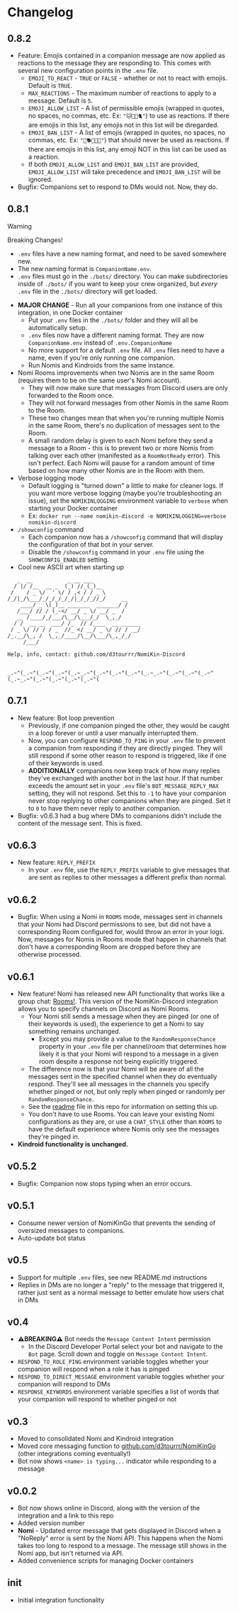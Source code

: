 # Changelog

## 0.8.2

* Feature: Emojis contained in a companion message are now applied as reactions to the message they are responding to. This comes with several new configuration points in the `.env` file.
  * `EMOJI_TO_REACT` - `TRUE` or `FALSE` - whether or not to react with emojis. Default is `TRUE`.
  * `MAX_REACTIONS` - The maximum number of reactions to apply to a message. Default is `5`.
  * `EMOJI_ALLOW_LIST` - A list of permissible emojis (wrapped in quotes, no spaces, no commas, etc. Ex: `"🐱🦁🐯🐈"`) to use as reactions. If there are emojis in this list, any emojis not in this list will be diregarded.
  * `EMOJI_BAN_LIST` - A list of emojis (wrapped in quotes, no spaces, no commas, etc. Ex: `"🐶🐕🦮🐕‍🦺"`) that should never be used as reactions. If there are emojis in this list, any emoji NOT in this list can be used as a reaction.
  * If both `EMOJI_ALLOW_LIST` and `EMOJI_BAN_LIST` are provided, `EMOJI_ALLOW_LIST` will take precedence and `EMOJI_BAN_LIST` will be ignored.
* Bugfix: Companions set to respond to DMs would not. Now, they do.

## 0.8.1

> [!WARNING]
> Breaking Changes!
> 
> * `.env` files have a new naming format, and need to be saved somewhere new.
> * The new naming format is `CompanionName.env`.
> * `.env` files must go in the `./bots/` directory. You can make subdirectories inside of `./bots/` if you want to keep your crew organized, but *every* `.env` file in the `./bots/` directory will get loaded.

* **MAJOR CHANGE** - Run all your companions from one instance of this integration, in one Docker container
  * Put your `.env` files in the `./bots/` folder and they will all be automatically setup.
  * `.env` files now have a different naming format. They are now `CompanionName.env` instead of `.env.CompanionName`
  * No more support for a default `.env` file. All `.env` files need to have a name, even if you're only running one companion.
  * Run Nomis and Kindroids from the same instance.
* Nomi Rooms improvements when two Nomis are in the same Room (requires them to be on the same user's Nomi account).
  * They will now make sure that messages from Discord users are only forwarded to the Room once.
  * They will not forward messages from other Nomis in the same Room to the Room.
  * These two changes mean that when you're running multiple Nomis in the same Room, there's no duplication of messages sent to the Room.
  * A small random delay is given to each Nomi before they send a message to a Room - this is to prevent two or more Nomis from talking over each other (manifested as a `RoomNotReady` error). This isn't perfect. Each Nomi will pause for a random amount of time based on how many other Nomis are in the Room with them.
* Verbose logging mode
  * Default logging is "turned down" a little to make for cleaner logs. If you want more verbose logging (maybe you're troubleshooting an issue), set the `NOMIKINLOGGING` environment variable to `verbose` when starting your Docker container
  * Ex: `docker run --name nomikin-discord -e NOMIKINLOGGING=verbose nomikin-discord`
* `/showconfig` command
  * Each companion now has a `/showconfig` command that will display the configuration of that bot in your server.
  * Disable the `/showconfig` command in your `.env` file using the `SHOWCONFIG_ENABLED` setting.
* Cool new ASCII art when starting up

```
   _  __           _ __ ___
  / |/ /__  __ _  (_) //_(_)__
 /    / _ \/  ' \/ / ,< / / _ \
/_/|_/\___/_/_/_/_/_/|_/_/_//_/     __
    ____/ _ \(_)__ _______  _______/ /
   /___/ // / (_-</ __/ _ \/ __/ _  /
   __ /____/_/___/\__/\___/_/  \_,_/
  / /  __ __  ___/ /_  // /____  __ ______
 / _ \/ // / / _  //_ </ __/ _ \/ // / __/
/_.__/\_, /  \_,_/____/\__/\___/\_,_/_/
     /___/

Help, info, contact: github.com/d3tourrr/NomiKin-Discord


_.~"(_.~"(_.~"(_.~"(_.~_.~"(_.~"(_.~"(_.~"(_.~_.~"(_.~"(_.~"(_.~"(_.~_.~"(_.~"(_.~"(_.~"(_.~"(
```

## 0.7.1

* New feature: Bot loop prevention
  * Previously, if one companion pinged the other, they would be caught in a loop forever or until a user manually interrupted them.
  * Now, you can configure `RESPOND_TO_PING` in your `.env` file to prevent a companion from responding if they are directly pinged. They will still respond if some other reason to respond is triggered, like if one of their keywords is used.
  * **ADDITIONALLY** companions now keep track of how many replies they've exchanged with another bot in the last hour. If that number exceeds the amount set in your `.env` file's `BOT_MESSAGE_REPLY_MAX` setting, they will not respond. Set this to `-1` to have your companion never stop replying to other companions when they are pinged. Set it to `0` to have them never reply to another companion.
* Bugfix: v0.6.3 had a bug where DMs to companions didn't include the content of the message sent. This is fixed.

## v0.6.3

* New feature: `REPLY_PREFIX`
  * In your `.env` file, use the `REPLY_PREFIX` variable to give messages that are sent as replies to other messages a different prefix than normal.

## v0.6.2

* Bugfix: When using a Nomi in `ROOMS` mode, messages sent in channels that your Nomi had Discord permissions to see, but did not have a corresponding Room configured for, would throw an error in your logs. Now, messages for Nomis in Rooms mode that happen in channels that don't have a corresponding Room are dropped before they are otherwise processed.

## v0.6.1

* New feature! Nomi has released new API functionality that works like a group chat: [Rooms!](https://api.nomi.ai/docs/). This version of the NomiKin-Discord integration allows you to specify channels on Discord as Nomi Rooms.
  * Your Nomi still sends a message when they are pinged (or one of their keywords is used), the experience to get a Nomi to say something remains unchanged.
    * Except you may provide a value to the `RandomResponseChance` property in your `.env` file per channel/room that determines how likely it is that your Nomi will respond to a message in a given room despite a response not being explicitly triggered.
  * The difference now is that your Nomi will be aware of all the messages sent in the specified channel when they do eventually respond. They'll see all messages in the channels you specify whether pinged or not, but only reply when pinged or randomly per `RandomResponseChance`.
  * See the [readme](./README.md) file in this repo for information on setting this up.
  * You don't have to use Rooms. You can leave your existing Nomi configurations as they are, or use a `CHAT_STYLE` other than `ROOMS` to have the default experience where Nomis only see the messages they're pinged in.
* **Kindroid functionality is unchanged.**

## v0.5.2

* Bugfix: Companion now stops typing when an error occurs.

## v0.5.1

* Consume newer version of NomiKinGo that prevents the sending of oversized messages to companions.
* Auto-update bot status

## v0.5

* Support for multiple `.env` files, see new README.md instructions
* Replies in DMs are no longer a "reply" to the message that triggered it, rather just sent as a normal message to better emulate how users chat in DMs

## v0.4

* **⚠️BREAKING⚠️** Bot needs the `Message Content Intent` permission
  * In the Discord Developer Portal select your bot and navigate to the `Bot` page. Scroll down and toggle on `Message Content Intent`.
* `RESPOND_TO_ROLE_PING` environment variable toggles whether your companion will respond when a role it has is pinged
* `RESPOND_TO_DIRECT_MESSAGE` environment variable toggles whether your companion will respond to DMs
* `RESPONSE_KEYWORDS` environment variable specifies a list of words that your companion will respond to whether pinged or not

## v0.3

* Moved to consolidated Nomi and Kindroid integration
* Moved core messaging function to [github.com/d3tourrr/NomiKinGo](https://github.com/d3tourrr/NomiKinGo) (other integrations coming eventually!)
* Bot now shows `<name> is typing...` indicator while responding to a message

## v0.0.2

* Bot now shows online in Discord, along with the version of the integration and a link to this repo
* Added version number
* **Nomi** - Updated error message that gets displayed in Discord when a "NoReply" error is sent by the Nomi API. This happens when the Nomi takes too long to respond to a message. The message still shows in the Nomi app, but isn't returned via API.
* Added convenience scripts for managing Docker containers

## init

* Initial integration functionality
